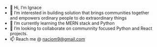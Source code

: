 - 👋 Hi, I’m Ignace 
- 👀 I’m interested in building solution that brings communities together and empowers ordinary people to do extraordinary things
- 🌱 I’m currently learning the MERN stack and Python
- 💞️ I’m looking to collaborate on communnity focused Python and React projects.
- 📫 Reach me @ naciom9@gmail.com

<!---
naciom9/naciom9 is a ✨ special ✨ repository because its `README.md` (this file) appears on your GitHub profile.
You can click the Preview link to take a look at your changes.
--->
